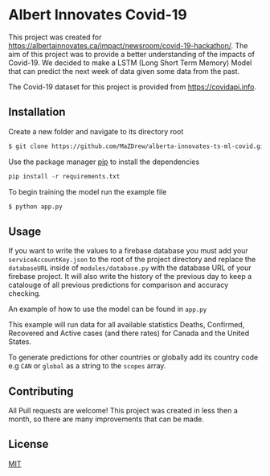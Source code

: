 # Albert Innovates Covid-19

This project was created for https://albertainnovates.ca/impact/newsroom/covid-19-hackathon/.
The aim of this project was to provide a better understanding of the impacts of Covid-19. We decided to make a LSTM (Long Short Term Memory) Model that can predict the next week of data given some data from the past.

The Covid-19 dataset for this project is provided from https://covidapi.info.

## Installation

Create a new folder and navigate to its directory root

```bash
$ git clone https://github.com/MaZDrew/alberta-innovates-ts-ml-covid.git
```

Use the package manager [pip](https://pip.pypa.io/en/stable/) to install the dependencies

```python
pip install -r requirements.txt
```

To begin training the model run the example file

```python
$ python app.py
```

## Usage

If you want to write the values to a firebase database you must add your `serviceAccountKey.json` to the root of the project directory and replace the `databaseURL` inside of `modules/database.py` with the database URL of your firebase project. It will also write the history of the previous day to keep a catalouge of all previous predictions for comparison and accuracy checking.

An example of how to use the model can be found in `app.py`

This example will run data for all available statistics Deaths, Confirmed, Recovered and Active cases (and there rates) for Canada and the United States.

To generate predictions for other countries or globally add its country code e.g `CAN` or `global` as a string to the `scopes` array.

## Contributing

All Pull requests are welcome!
This project was created in less then a month, so there are many improvements that can be made.

## License
[MIT](https://choosealicense.com/licenses/mit/)
